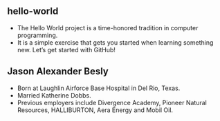 ## hello-world
* The Hello World project is a time-honored tradition in computer programming. 
* It is a simple exercise that gets you started when learning something new. Let’s get started with GitHub!

## Jason Alexander Besly
* Born at Laughlin Airforce Base Hospital in Del Rio, Texas.  
* Married Katherine Dobbs.  
* Previous employers include Divergence Academy, Pioneer Natural Resources, HALLIBURTON, Aera Energy and Mobil Oil. 
